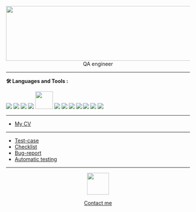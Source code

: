 <div align="center"><img src="https://github.com/0TaBa4ok0/0TaBa4oK0/assets/157880580/24b565a2-91fe-40c2-ba30-edd340509cb3" width="1000" height="150"></div>
<div align="center">
      QA engineer 
</div>


---

**:hammer_and_wrench: Languages and Tools :**
<div>

<img src="https://github.com/0TaBa4ok0/0TaBa4oK0/assets/157880580/0278d7d6-a7e7-4d1f-8207-5749023c5398">
<img src="https://github.com/0TaBa4ok0/0TaBa4oK0/assets/157880580/d43b453a-2c1c-44b7-ae1f-910fab53626b">
<img src="https://github.com/0TaBa4ok0/0TaBa4oK0/assets/157880580/ee99b111-fb23-46c1-a181-e7b1e634a6c6">
<img src="https://github.com/0TaBa4ok0/0TaBa4oK0/assets/157880580/ee43f30e-c4b0-44dd-8157-dbdb92eae292">
<img width="48" src="https://github.com/0TaBa4ok0/0TaBa4oK0/assets/157880580/af37002b-ded6-4d6d-941d-7f25ed5d3745">
<img src="https://github.com/0TaBa4ok0/0TaBa4oK0/assets/157880580/cfae747d-5898-432b-a2f1-4e80c5604b85">
<img src="https://github.com/0TaBa4ok0/0TaBa4oK0/assets/157880580/69143bbe-0b02-4ec3-ac94-18415f5d1dcc">
<img src="https://github.com/0TaBa4ok0/0TaBa4oK0/assets/157880580/36e2cba1-e0a2-4268-9fd0-e6381d086aeb">
<img src="https://github.com/0TaBa4ok0/0TaBa4oK0/assets/157880580/c1a5adc0-2fc1-4c9b-a721-a020469c9637">
<img src="https://github.com/0TaBa4ok0/0TaBa4oK0/assets/157880580/6e3f5278-cacd-44a2-9bae-c6e12614b3dd">
<img src="https://github.com/0TaBa4ok0/0TaBa4oK0/assets/157880580/276e3770-dfcd-4539-aaaf-132d5defb109">
<img src="https://github.com/0TaBa4ok0/0TaBa4oK0/assets/157880580/a2275b7a-f27b-4076-89fc-c12210bc6d5f">

</div>

---

- [My CV](https://docs.google.com/document/d/1q8007hfk_eRVD3hQWHtXpOx4fwDFFIKjUDhmNH13pmc/edit)

---

- [Test-case](https://docs.google.com/spreadsheets/d/1wviMFqWsXiwX2WEaPJbbONdGIdkXs90gjGqDMVzKq-c/edit?pli=1#gid=94813143)
- [Checklist](https://docs.google.com/spreadsheets/d/196yhkpM_trkhf4Bv5_r1-PzatmkI3dDm8ecDebZaQoM/edit?pli=1#gid=587954608)
- [Bug-report](https://taba4ok.youtrack.cloud/issues)
- [Automatic testing](https://github.com/0TaBa4ok0/Machine)

---


<div align="center">
         <figure>  
            <img src="https://github.com/0TaBa4ok0/0TaBa4oK0/assets/157880580/945cc7d8-b0d1-42d8-a721-8f3a618d57d4" width="60px" height="60px" />
        </figure>
</div>
<div align="center">
        <a href="https://t.me/+79296077287">
        <figure>   
          Contact me
        </figure>
         </a>
</div>


